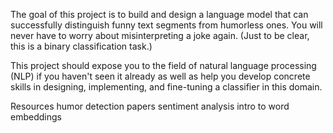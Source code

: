 The goal of this project is to build and design a language model that can successfully distinguish funny text segments from humorless ones. You will never have to worry about misinterpreting a joke again. (Just to be clear, this is a binary classification task.)

This project should expose you to the field of natural language processing (NLP) if you haven't seen it already as well as help you develop concrete skills in designing, implementing, and fine-tuning a classifier in this domain.

Resources
humor detection papers
sentiment analysis
intro to word embeddings

